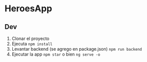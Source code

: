 # HeroesApp

## Dev
1. Clonar el proyecto
2. Ejecuta ```npm install```
3. Levantar backend (se agrego en package.json) ```npm run backend```
4. Ejecutar la app ```npm star``` o bien ```ng serve -o```
